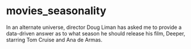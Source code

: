 # movies_seasonality

In an alternate universe, director Doug Liman has asked me to provide a data-driven answer as to what season he should release his film, Deeper, starring Tom Cruise and Ana de Armas. 
